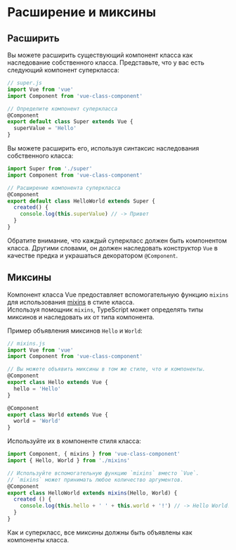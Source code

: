 # Расширение и миксины

## Расширить

Вы можете расширить существующий компонент класса как наследование собственного класса. Представьте, что у вас есть следующий компонент суперкласса:

```js
// super.js
import Vue from 'vue'
import Component from 'vue-class-component'

// Определите компонент суперкласса
@Component
export default class Super extends Vue {
  superValue = 'Hello'
}
```

Вы можете расширить его, используя синтаксис наследования собственного класса:

```js
import Super from './super'
import Component from 'vue-class-component'

// Расширение компонента суперкласса
@Component
export default class HelloWorld extends Super {
  created() {
    console.log(this.superValue) // -> Привет
  }
}
```

Обратите внимание, что каждый суперкласс должен быть компонентом класса. Другими словами, он должен наследовать конструктор `Vue` в качестве предка и украшаться декоратором `@Component`.

## Миксины

Компонент класса Vue предоставляет вспомогательную функцию `mixins` для использования [mixins](https://vuejs.org/v2/guide/mixins.html) в стиле класса.  
Используя помощник `mixins`, TypeScript может определять типы миксинов и наследовать их от типа компонента.

Пример объявления миксинов `Hello` и `World`:

```js
// mixins.js
import Vue from 'vue'
import Component from 'vue-class-component'

// Вы можете объявить миксины в том же стиле, что и компоненты.
@Component
export class Hello extends Vue {
  hello = 'Hello'
}

@Component
export class World extends Vue {
  world = 'World'
}
```

Используйте их в компоненте стиля класса:

```js
import Component, { mixins } from 'vue-class-component'
import { Hello, World } from './mixins'

// Используйте вспомогательную функцию `mixins` вместо `Vue`.
// `mixins` может принимать любое количество аргументов.
@Component
export class HelloWorld extends mixins(Hello, World) {
  created () {
    console.log(this.hello + ' ' + this.world + '!') // -> Hello World!
  }
}
```

Как и суперкласс, все миксины должны быть объявлены как компоненты класса.
